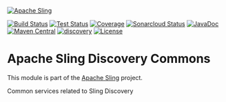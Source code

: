 [![Apache Sling](https://sling.apache.org/res/logos/sling.png)](https://sling.apache.org)

&#32;[![Build Status](https://ci-builds.apache.org/job/Sling/job/modules/job/sling-org-apache-sling-discovery-commons/job/master/badge/icon)](https://ci-builds.apache.org/job/Sling/job/modules/job/sling-org-apache-sling-discovery-commons/job/master/)&#32;[![Test Status](https://img.shields.io/jenkins/tests.svg?jobUrl=https://ci-builds.apache.org/job/Sling/job/modules/job/sling-org-apache-sling-discovery-commons/job/master/)](https://ci-builds.apache.org/job/Sling/job/modules/job/sling-org-apache-sling-discovery-commons/job/master/test/?width=800&height=600)&#32;[![Coverage](https://sonarcloud.io/api/project_badges/measure?project=apache_sling-org-apache-sling-discovery-commons&metric=coverage)](https://sonarcloud.io/dashboard?id=apache_sling-org-apache-sling-discovery-commons)&#32;[![Sonarcloud Status](https://sonarcloud.io/api/project_badges/measure?project=apache_sling-org-apache-sling-discovery-commons&metric=alert_status)](https://sonarcloud.io/dashboard?id=apache_sling-org-apache-sling-discovery-commons)&#32;[![JavaDoc](https://www.javadoc.io/badge/org.apache.sling/org.apache.sling.discovery.commons.svg)](https://www.javadoc.io/doc/org.apache.sling/org.apache.sling.discovery.commons)&#32;[![Maven Central](https://maven-badges.herokuapp.com/maven-central/org.apache.sling/org.apache.sling.discovery.commons/badge.svg)](https://search.maven.org/#search%7Cga%7C1%7Cg%3A%22org.apache.sling%22%20a%3A%22org.apache.sling.discovery.commons%22)&#32;[![discovery](https://sling.apache.org/badges/group-discovery.svg)](https://github.com/apache/sling-aggregator/blob/master/docs/groups/discovery.md) [![License](https://img.shields.io/badge/License-Apache%202.0-blue.svg)](https://www.apache.org/licenses/LICENSE-2.0)

# Apache Sling Discovery Commons

This module is part of the [Apache Sling](https://sling.apache.org) project.

Common services related to Sling Discovery

